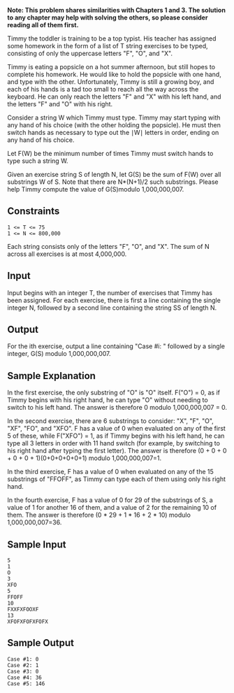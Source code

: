 **Note: This problem shares similarities with Chapters 1 and 3. The solution to any chapter may help with solving the others, so please consider reading all of them first.**


Timmy the toddler is training to be a top typist. His teacher has assigned some homework in the form of a list of T string exercises to be typed, consisting of only the uppercase letters "F", "O", and "X".

Timmy is eating a popsicle on a hot summer afternoon, but still hopes to complete his homework. He would like to hold the popsicle with one hand, and type with the other. Unfortunately, Timmy is still a growing boy, and each of his hands is a tad too small to reach all the way across the keyboard. He can only reach the letters "F" and "X" with his left hand, and the letters "F" and "O" with his right.

Consider a string W which Timmy must type. Timmy may start typing with any hand of his choice (with the other holding the popsicle). He must then switch hands as necessary to type out the ∣W∣ letters in order, ending on any hand of his choice.

Let F(W) be the minimum number of times Timmy must switch hands to type such a string W.

Given an exercise string S of length N, let G(S) be the sum of F(W) over all substrings W of S. Note that there are N*(N+1)/2 such substrings. Please help Timmy compute the value of G(S)modulo 1,000,000,007.

## Constraints

```
1 <= T <= 75
1 <= N <= 800,000
```

Each string consists only of the letters "F", "O", and "X".
The sum of N across all exercises is at most 4,000,000.

## Input

Input begins with an integer T, the number of exercises that Timmy has been assigned. For each exercise, there is first a line containing the single integer N, followed by a second line containing the string SS of length N.


## Output

For the ith exercise, output a line containing "Case #i: " followed by a single integer, G(S) modulo 1,000,000,007.


## Sample Explanation

In the first exercise, the only substring of "O" is "O" itself. F("O") = 0, as if Timmy begins with his right hand, he can type "O" without needing to switch to his left hand. The answer is therefore 0 modulo 1,000,000,007 = 0.

In the second exercise, there are 6 substrings to consider: "X", "F", "O", "XF", "FO", and "XFO". F has a value of 0 when evaluated on any of the first 5 of these, while F("XFO") = 1, as if Timmy begins with his left hand, he can type all 3 letters in order with 11 hand switch (for example, by switching to his right hand after typing the first letter). The answer is therefore (0 + 0 + 0 + 0 + 0 + 1)(0+0+0+0+0+1) modulo 1,000,000,007=1.

In the third exercise, F has a value of 0 when evaluated on any of the 15 substrings of "FFOFF", as Timmy can type each of them using only his right hand.

In the fourth exercise, F has a value of 0 for 29 of the substrings of S, a value of 1 for another 16 of them, and a value of 2 for the remaining 10 of them. The answer is therefore (0 * 29 + 1 * 16 + 2 * 10) modulo 1,000,000,007=36.

## Sample Input

```
5
1
O
3
XFO
5
FFOFF
10
FXXFXFOOXF
13
XFOFXFOFXFOFX

```

## Sample Output

```
Case #1: 0
Case #2: 1
Case #3: 0
Case #4: 36
Case #5: 146

```